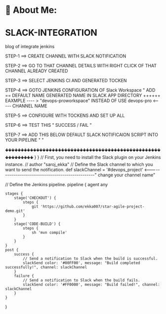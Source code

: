 # 💫 About Me:
# SLACK-INTEGRATION
blog of integrate jenkins



STEP-1 ==> CREATE CHANNEL WITH SLACK NOTIFICATION

STEP-2 ==> GO TO THAT CHANNEL DETAILS WITH RIGHT CLICK OF THAT CHANNEL ALREADY CREATED

STEP-3 ==> SELECT JENKINS CI AND GENERATED TOCKEN 

STEP-4 ==> GOTO JENKINS CONFIGURATION OF Slack Workspace " ADD == DEFAULT NAME GENERATED NAME IN SLACK APP DIRECTORY ++++++ EAXMPLE ---- > "devops-proworkspace" INSTEAD OF USE devops-pro  <----- CHANNEL NAME

STEP-5 ==> CONFIGURE WITH TOCKENS AND SET UP ALL

STEP-6 ==> TEST THIS " SUCCESS / FAIL "

STEP-7 ==> ADD THIS BELOW DEFAULT SLACK NOTIFICAION SCRIPT INTO YOUR PIPELINE " "

🢃🢃🢃🢃🢃🢃🢃🢃🢃🢃🢃🢃🢃🢃🢃🢃🢃🢃🢃🢃🢃🢃🢃🢃🢃🢃🢃🢃🢃🢃🢃🢃🢃🢃🢃🢃🢃🢃🢃🢃🢃🢃🢃🢃🢃🢃🢃🢃🢃🢃🢃🢃🢃🢃🢃🢃🢃🢃🢃
}
}
// First, you need to install the Slack plugin on your Jenkins instance.
// author "saroj_ekka"
// Define the Slack channel to which you want to send the notification.
def slackChannel = '#devops_project' <--------------------------------------------------" change your channel name"

// Define the Jenkins pipeline.
pipeline {
    agent any

    stages {
        stage('CHECKOUT') {
            steps {
                git 'https://github.com/ekka007/star-agile-project-demo.git'
            }
        }
        stage('CODE-BUILD') {
            steps {
                sh 'mvn compile'
            }
        }
    }
    post {
        success {
            // Send a notification to Slack when the build is successful.
            slackSend color: '#00FF00', message: "Build completed successfully!", channel: slackChannel
        }
        failure {
            // Send a notification to Slack when the build fails.
            slackSend color: '#FF0000', message: "Build failed!", channel: slackChannel
        }
    }
}


